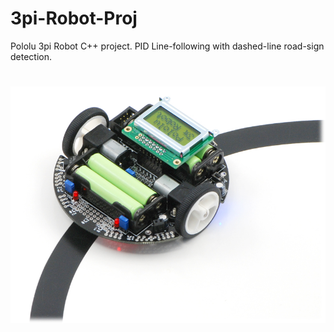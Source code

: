 # 3pi-Robot-Proj
Pololu 3pi Robot C++ project. PID Line-following with dashed-line road-sign detection.

 # ![](3pi.jpg?raw=true)
